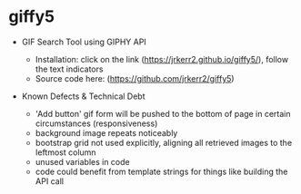 # giffy5

+ GIF Search Tool using GIPHY API
    - Installation: click on the link (https://jrkerr2.github.io/giffy5/), follow the text indicators
    - Source code here: (https://github.com/jrkerr2/giffy5)

+ Known Defects & Technical Debt
    - 'Add button' gif form will be pushed to the bottom of page in certain circumstances (responsiveness)
    - background image repeats noticeably
    - bootstrap grid not used explicitly, aligning all retrieved images to the leftmost column
    - unused variables in code
    - code could benefit from template strings for things like building the API call

